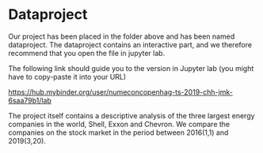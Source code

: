 # Dataproject

Our project has been placed in the folder above and has been named dataproject. The dataproject contains an interactive part, and we therefore recommend that you open the file in jupyter lab.

The following link should guide you to the version in Jupyter lab (you might have to copy-paste it into your URL)

https://hub.mybinder.org/user/numeconcopenhag-ts-2019-chh-jmk-6saa79b1/lab

The project itself contains a descriptive analysis of the three largest energy companies in the world, Shell, Exxon and Chevron.
We compare the companies on the stock market in the period between 2016(1,1) and 2019(3,20).

